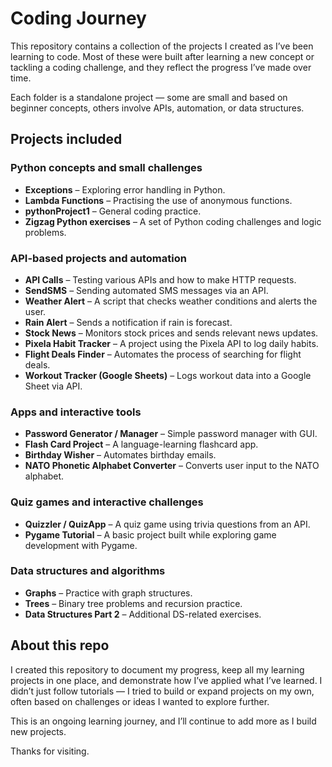 # Coding Journey

This repository contains a collection of the projects I created as I’ve been learning to code. Most of these were built after learning a new concept or tackling a coding challenge, and they reflect the progress I’ve made over time. 

Each folder is a standalone project — some are small and based on beginner concepts, others involve APIs, automation, or data structures.

## Projects included

### Python concepts and small challenges
- **Exceptions** – Exploring error handling in Python.
- **Lambda Functions** – Practising the use of anonymous functions.
- **pythonProject1** – General coding practice.
- **Zigzag Python exercises** – A set of Python coding challenges and logic problems.

### API-based projects and automation
- **API Calls** – Testing various APIs and how to make HTTP requests.
- **SendSMS** – Sending automated SMS messages via an API.
- **Weather Alert** – A script that checks weather conditions and alerts the user.
- **Rain Alert** – Sends a notification if rain is forecast.
- **Stock News** – Monitors stock prices and sends relevant news updates.
- **Pixela Habit Tracker** – A project using the Pixela API to log daily habits.
- **Flight Deals Finder** – Automates the process of searching for flight deals.
- **Workout Tracker (Google Sheets)** – Logs workout data into a Google Sheet via API.

### Apps and interactive tools
- **Password Generator / Manager** – Simple password manager with GUI.
- **Flash Card Project** – A language-learning flashcard app.
- **Birthday Wisher** – Automates birthday emails.
- **NATO Phonetic Alphabet Converter** – Converts user input to the NATO alphabet.

### Quiz games and interactive challenges
- **Quizzler / QuizApp** – A quiz game using trivia questions from an API.
- **Pygame Tutorial** – A basic project built while exploring game development with Pygame.

### Data structures and algorithms
- **Graphs** – Practice with graph structures.
- **Trees** – Binary tree problems and recursion practice.
- **Data Structures Part 2** – Additional DS-related exercises.


## About this repo

I created this repository to document my progress, keep all my learning projects in one place, and demonstrate how I’ve applied what I’ve learned. I didn’t just follow tutorials — I tried to build or expand projects on my own, often based on challenges or ideas I wanted to explore further.

This is an ongoing learning journey, and I’ll continue to add more as I build new projects.

Thanks for visiting.
